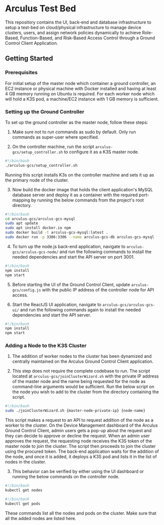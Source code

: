 # Arculus Test Bed

This repository contains the UI, back-end and database infrastructure to setup a test-bed on cloud/physical infrastructure to manage device clusters, users, and assign network policies dynamically to achieve Role-Based, Function-Based, and Risk-Based Access Control through a Ground Control Client Application.

## Getting Started

### Prerequisites

For initial setup of the master node which container a ground controller, an EC2 instance or physical machine with Docker installed and having at least 4 GB memory running on Ubuntu is required. For each worker node which will hold a K3S pod, a machine/EC2 instance with 1 GB memory is sufficient.

### Setting up the Ground Controller

To set up the ground controller as the master node, follow these steps:

1. Make sure not to run commands as sudo by default. Only run commands as super-user where specified.

2. On the controller machine, run the script `arculus-gcs/setup_controller.sh` to configure it as a K3S master node.

```bash
#!/bin/bash
./arculus-gcs/setup_controller.sh
```

Running this script installs K3s on the controller machine and sets it up as the primary node of the cluster.

3. Now build the docker image that holds the client application's MySQL database server and deploy it as a container with the required port-mapping by running the below commands from the project's root directory.
```bash
#!/bin/bash
cd arculus-gcs/arculus-gcs-mysql
sudo apt update
sudo apt install docker.io npm
sudo docker build -t arculus-gcs-mysql:latest .
sudo docker run -p 3306:3306 --name arculus-gcs-db arculus-gcs-mysql
```

4. To turn up the node.js back-end application, navigate to `arculus-gcs/arculus-gcs-node/` and run the following commands to install the needed dependencies and start the API server on port 3001. 
```bash
#!/bin/bash
npm install
npm start
```

5. Before starting the UI of the Ground Control Client, update `arculus-gcs/config.js` with the public IP address of the controller node for API access.

6. Start the ReactJS UI application, navigate to `arculus-gcs/arculus-gcs-ui/` and run the following commands again to install the needed dependencies and start the API server. 
```bash
#!/bin/bash
npm install
npm start
```

### Adding a Node to the K3S Cluster

1. The addition of worker nodes to the cluster has been dynamized and centrally maintained on the Arculus Ground Control Client application.

2. This step does not require the complete codebase to run. The script located at `arculus-gcs/joinClusterWizard.sh` with the private IP address of the master node and the name being requested for the node as command-line arguments would be sufficient. Run the below script on the node you wish to add to the cluster from the directory containing the script.
```bash
#!/bin/bash
sudo ./joinClusterWizard.sh {master-node-private-ip} {node-name}
```

This script makes a request to an API to request addition of the node as a worker to the cluster. On the Device Management dashboard of the Arculus Ground Control Client, admin users gets a pop-up about the request and they can decide to approve or decline the request. When an admin user approves the request, the requesting node receives the K3S token of the master node to join the cluster. The script then proceeds to join the cluster using the procured token. The back-end application waits for the addition of the node, and once it is added, it deploys a K3S pod and lists it in the list of nodes in the cluster.

3. This behavior can be verified by either using the UI dashboard or running the below commands on the controller node.
```bash
#!/bin/bash
kubectl get nodes
```
```bash
#!/bin/bash
kubectl get pods
```

These commands list all the nodes and pods on the cluster. Make sure that all the added nodes are listed here.
